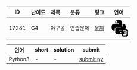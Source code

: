 | ID | 난이도 | 제목 | 분류 | 링크 | 언어 |
| -- | ---- | :-- | :-- | --- | --- |
| 17281 | G4 | 야구공 | 연습문제 | [문제](https://www.acmicpc.net/problem/17281) | [![python3](/assets/python3.svg)](/solutions/%5BG4%5D17281%20야구공/submit.py)  |

| 언어 | short | solution | submit |
| --- | ----- | -------- | ------ |
| Python3 | - | - | [submit.py](submit.py) |

